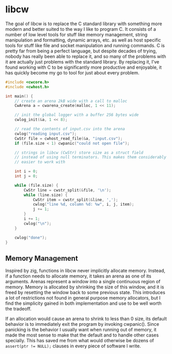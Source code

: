# libcw

The goal of libcw is to replace the C standard library with something more
modern and better suited to the way I like to program C. It consists of a
number of low level tools for stuff like memory management, string manipulation
and formatting, dynamic arrays, etc. as well as host specific tools for
stuff like file and socket manipulation and running commands. C is pretty far
from being a perfect language, but despite decades of trying, nobody has really
been able to replace it, and so many of the problems with it are actually
just problems with the standard library. By replacing it, I've found working
with C to be significantly more productive and enjoyable, it has quickly become
my go to tool for just about every problem.

```c
#include <cwcore.h>
#include <cwhost.h>

int main() {
    // create an arena 2kB wide with a call to malloc
    CwArena a = cwarena_create(malloc, 1 << 11);

    // init the global logger with a buffer 256 bytes wide
    cwlog_init(&a, 1 << 8);

    // read the contents of input.csv into the arena
    cwlog("reading input.csv");
    CwStr file = cwhost_read_file(&a, "input.csv");
    if (file.size < 1) cwpanic("could not open file");

    // strings in libcw (CwStr) store size as a struct field
    // instead of using null terminators. This makes them considerably
    // easier to work with

    int i = 0;
    int j = 0;

    while (file.size) {
        CwStr line = cwstr_split(&file, '\n');
        while (line.size) {
            CwStr item = cwstr_split(&line, ',');
            cwlog("line %d, column %d: %w", i, j, item);
            j += 1;
        }
        i += 1;
        cwlog("\n");
    }

    cwlog("done");
}
```

## Memory Management

Inspired by zig, functions in libcw never implicitly allocate memory. Instead,
if a function needs to allocate memory, it takes an arena as one
of its arguments. Arenas represent a window into a single continuous region of
memory. Memory is allocated by shrinking the size of this window, and it is freed
by resetting the window back to some previous state. This introduces a lot of
restrictions not found in general purpose memory allocators, but I find the simplicity
gained in both implementation and use to be well worth the tradeoff.

If an allocation would cause an arena to shrink to less than 0 size, its default
behavior is to immediately exit the program by invoking cwpanic(). Since panicking
is the behavior I usually want when running out of memory, it made the most sense
to make that the default and to handle other cases specially. This has saved me
from what would otherwise be dozens of `assert(ptr != NULL);` clauses in every piece
of software I write.
